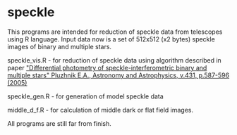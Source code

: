 # speckle
This programs are intended for reduction of speckle data from telescopes using R language.
Input data now is a set of 512x512 (x2 bytes) speckle images of binary and multiple stars.

speckle_vis.R - for reduction of speckle data using algorithm described in paper
["Differential photometry of speckle-interferometric binary and multiple stars"
Pluzhnik E.A., Astronomy and Astrophysics, v.431, p.587-596 (2005)](https://www.aanda.org/articles/aa/pdf/2005/08/aa1158.pdf)


speckle_gen.R - for generation of model speckle data

middle_d_f.R - for calculation of middle dark or flat field images.

All programs are still far from finish.
